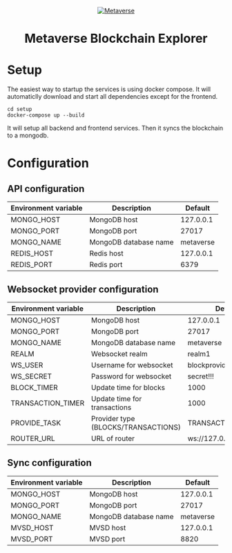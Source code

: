 <p align="center">
  <a href="https://www.mvs.org/">
    <img src="images/logo.png" alt="Metaverse">
  </a>
  <h1 align="center">Metaverse Blockchain Explorer</h1>
</p>

# Setup
The easiest way to startup the services is using docker compose. It will automaticlly download and start all dependencies except for the frontend.

```
cd setup
docker-compose up --build
```

It will setup all backend and frontend services. Then it syncs the blockchain to a mongodb.

# Configuration

## API configuration

| Environment variable | Description           |   Default |
| ---                  | ---                   |       --- |
| MONGO_HOST           | MongoDB host          | 127.0.0.1 |
| MONGO_PORT           | MongoDB port          |     27017 |
| MONGO_NAME           | MongoDB database name | metaverse |
| REDIS_HOST           | Redis host            | 127.0.0.1 |
| REDIS_PORT           | Redis port            |      6379 |

## Websocket provider configuration

| Environment variable | Description                         | Default                |
| ---                  | ---                                 | ---                    |
| MONGO_HOST           | MongoDB host                        | 127.0.0.1              |
| MONGO_PORT           | MongoDB port                        | 27017                  |
| MONGO_NAME           | MongoDB database name               | metaverse              |
| REALM                | Websocket realm                     | realm1                 |
| WS_USER              | Username for websocket              | blockprovider          |
| WS_SECRET            | Password for websocket              | secret!!!              |
| BLOCK_TIMER          | Update time for blocks              | 1000                   |
| TRANSACTION_TIMER    | Update time for transactions        | 1000                   |
| PROVIDE_TASK         | Provider type (BLOCKS/TRANSACTIONS) | TRANSACTIONS           |
| ROUTER_URL           | URL of router                       | ws://127.0.0.1:8080/ws |

## Sync configuration

| Environment variable | Description           |   Default |
| ---                  | ---                   |       --- |
| MONGO_HOST           | MongoDB host          | 127.0.0.1 |
| MONGO_PORT           | MongoDB port          |     27017 |
| MONGO_NAME           | MongoDB database name | metaverse |
| MVSD_HOST            | MVSD host             | 127.0.0.1 |
| MVSD_PORT            | MVSD port             |      8820 |


